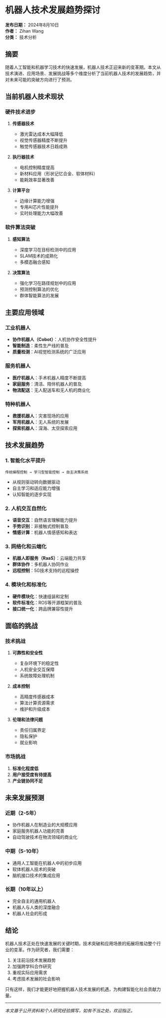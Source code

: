 # 机器人技术发展趋势探讨

**发布日期：** 2024年8月10日  
**作者：** Zihan Wang  
**分类：** 技术分析

## 摘要

随着人工智能和机器学习技术的快速发展，机器人技术正迎来新的变革期。本文从技术演进、应用场景、发展挑战等多个维度分析了当前机器人技术的发展趋势，并对未来可能的突破方向进行了预测。

## 当前机器人技术现状

### 硬件技术进步

1. **传感器技术**
   - 激光雷达成本大幅降低
   - 视觉传感器精度不断提升
   - 触觉传感器技术日趋成熟

2. **执行器技术**
   - 电机控制精度提高
   - 新材料应用（形状记忆合金、软体材料）
   - 能耗效率显著改善

3. **计算平台**
   - 边缘计算能力增强
   - 专用AI芯片性能提升
   - 实时处理能力大幅改善

### 软件算法突破

1. **感知算法**
   - 深度学习在目标检测中的应用
   - SLAM技术的成熟化
   - 多模态融合感知

2. **决策算法**
   - 强化学习在路径规划中的应用
   - 预测控制算法的优化
   - 群体智能算法的发展

## 主要应用领域

### 工业机器人

- **协作机器人（Cobot）**：人机协作安全性提升
- **智能制造**：柔性生产线的普及
- **质量检测**：AI视觉检测系统的广泛应用

### 服务机器人

- **医疗机器人**：手术机器人精度不断提高
- **家庭服务**：清洁、陪伴机器人的普及
- **物流配送**：无人配送车和无人机的商业化

### 特种机器人

- **救援机器人**：灾害现场的应用
- **军用机器人**：无人系统的发展
- **探索机器人**：深海、太空探索应用

## 技术发展趋势

### 1. 智能化水平提升

```
传统编程控制 → 学习型智能控制 → 自主决策系统
```

- 从规则驱动转向数据驱动
- 自主学习和适应能力增强
- 认知智能的逐步实现

### 2. 人机交互自然化

- **语音交互**：自然语言理解能力提升
- **手势识别**：非接触式控制普及
- **情感计算**：机器人情感感知和表达

### 3. 网络化和云端化

- **机器人即服务（RaaS）**：云端能力共享
- **群体协作**：多机器人协同作业
- **远程控制**：5G技术支持的远程操控

### 4. 模块化和标准化

- **硬件模块化**：快速组装和定制
- **软件标准化**：ROS等开源框架的普及
- **接口统一化**：跨品牌兼容性提升

## 面临的挑战

### 技术挑战

1. **可靠性和安全性**
   - 复杂环境下的稳定性
   - 人机安全交互保障
   - 系统故障处理机制

2. **成本控制**
   - 高精度传感器成本
   - 算法计算资源需求
   - 维护和升级成本

3. **伦理和法律问题**
   - 责任归属界定
   - 隐私保护
   - 就业影响

### 市场挑战

1. **标准化程度低**
2. **用户接受度有待提高**
3. **产业链协同不足**

## 未来发展预测

### 近期（2-5年）

- 协作机器人在制造业的大规模应用
- 家庭服务机器人功能的完善
- 自动驾驶技术在物流领域的商业化

### 中期（5-10年）

- 通用人工智能在机器人中的初步应用
- 软体机器人技术的突破
- 脑机接口技术的集成应用

### 长期（10年以上）

- 完全自主的通用机器人
- 机器人与人类的深度融合
- 机器人社会的形成

## 结论

机器人技术正处在快速发展的关键时期，技术突破和应用场景的拓展将推动整个行业的变革。作为研究者，我们需要：

1. 关注前沿技术发展趋势
2. 加强跨学科合作研究
3. 重视实际应用需求
4. 考虑技术发展的社会影响

只有这样，我们才能更好地把握机器人技术发展的机遇，为构建智能化社会贡献力量。

---

*本文基于公开资料和个人研究经验撰写，如有不当之处，欢迎指正。*
